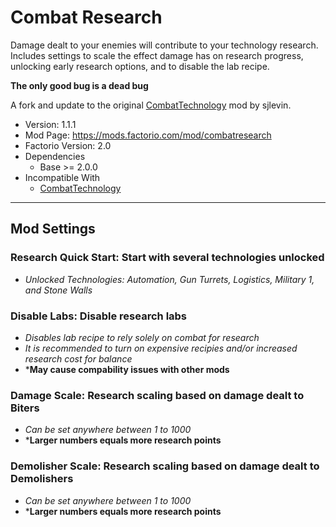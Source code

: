 # Combat Research

Damage dealt to your enemies will contribute to your technology research.  Includes settings to scale the effect damage has on research progress, unlocking early research options, and to disable the lab recipe.

**The only good bug is a dead bug**

A fork and update to the original [CombatTechnology](https://github.com/sjlevin/CombatTechnology) mod by sjlevin.

- Version: 1.1.1
- Mod Page: https://mods.factorio.com/mod/combatresearch
- Factorio Version: 2.0
- Dependencies
	- Base >= 2.0.0
- Incompatible With
	- [CombatTechnology](https://mods.factorio.com/mod/CombatTechnology)

--------------------

## Mod Settings

### Research Quick Start: Start with several technologies unlocked
 - *Unlocked Technologies: Automation, Gun Turrets, Logistics, Military 1, and Stone Walls*

### Disable Labs: Disable research labs
 - *Disables lab recipe to rely solely on combat for research*
 - *It is recommended to turn on expensive recipies and/or increased research cost for balance*
 - ***May cause compability issues with other mods**

### Damage Scale: Research scaling based on damage dealt to Biters
 - *Can be set anywhere between 1 to 1000*
 - ***Larger numbers equals more research points**
 
### Demolisher Scale: Research scaling based on damage dealt to Demolishers
 - *Can be set anywhere between 1 to 1000*
 - ***Larger numbers equals more research points**
